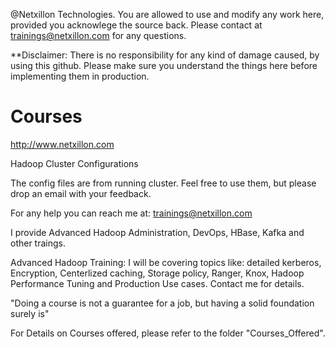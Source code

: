 @Netxillon Technologies. You are allowed to use and modify any work here, provided you acknowlege the source back.
Please contact at trainings@netxillon.com for any questions.

**Disclaimer: There is no responsibility for any kind of damage caused, by using this github. Please make sure you understand the things here before implementing them in production.

Courses
=======

http://www.netxillon.com

Hadoop Cluster Configurations

The config files are from running cluster. Feel free to use them, but please drop an email with your feedback.

For any help you can reach me at: trainings@netxillon.com

I provide Advanced Hadoop Administration, DevOps, HBase, Kafka and other traings.

Advanced Hadoop Training: I will be covering topics like: detailed kerberos, Encryption, Centerlized caching, Storage policy, Ranger, Knox, Hadoop Performance Tuning and Production Use cases. Contact me for details.

  "Doing a course is not a guarantee for a job, but having a solid foundation surely is"
 

For Details on Courses offered, please refer to the folder "Courses_Offered".
